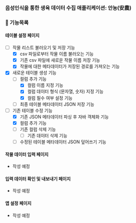 ### 음성인식을 통한 생육 데이터 수집 애플리케이션: 안농(安農)

### 📝 기능목록
#### 테이블 설정 페이지
- [ ] 작물 리스트 불러오기 및 저장 기능
  - [x] csv 파일로부터 작물 이름 불러오는 기능
  - [X] 기존 csv 파일에 새로운 작물 이름 저장 기능
  - [x] 작물에 대한 메타데이터가 저장된 경로를 가져오는 기능
- [x] 새로운 테이블 생성 기능
  - [ ] 컬럼 추가 기능
    - [x] 컬럼 이름 지정 기능
    - [x] 컬럼 데이터 형식 (문자열, 숫자) 지정 기능
    - [x] 컬럼 필수 여부 설정 기능
  - [ ] 최종 테이블 메타데이터 JSON 저장 기능
- [ ] 기존 테이블 수정 기능
  - [x] 기존 JSON 메타데이터 파싱 후 자바 객체화 기능
  - [x] 컬럼 추가 기능
  - [ ] 기존 컬럼 삭제 기능
    - [ ] 기존 데이터 삭제 기능
  - [ ] 수정된 테이블 메타데이터 JSON 덮어쓰기 기능

#### 작물 데이터 입력 페이지
  - 작성 예정
#### 입력 데이터 확인 및 내보내기 페이지
  - 작성 예정
#### 앱 설정 페이지
  - 작성 예정